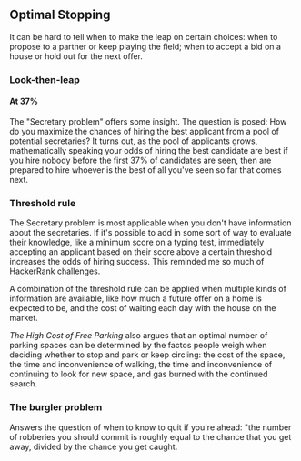## Optimal Stopping 

It can be hard to tell when to make the leap on certain choices: when to propose to a partner or keep playing the field; when to accept a bid on a house or hold out for the next offer. 

### Look-then-leap
#### At 37% 
The "Secretary problem" offers some insight. The question is posed: How do you maximize the chances of hiring the best applicant from a pool of potential secretaries? It turns out, as the pool of applicants grows, mathematically speaking your odds of hiring the best candidate are best if you hire nobody before the first 37% of candidates are seen, then are prepared to hire whoever is the best of all you've seen so far that comes next. 

### Threshold rule 
The Secretary problem is most applicable when you don't have information about the secretaries. If it's possible to add in some sort of way to evaluate their knowledge, like a minimum score on a typing test, immediately accepting an applicant based on their score above a certain threshold increases the odds of hiring success. This reminded me so much of HackerRank challenges. 

A combination of the threshold rule can be applied when multiple kinds of information are available, like how much a future offer on a home is expected to be, and the cost of waiting each day with the house on the market. 

_The High Cost of Free Parking_ also argues that an optimal number of parking spaces can be determined by the factos people weigh when deciding whether to stop and park or keep circling: the cost of the space, the time and inconvenience of walking, the time and inconvenience of continuing to look for new space, and gas burned with the continued search. 

### The burgler problem 
Answers the question of when to know to quit if you're ahead: "the number of robberies you should commit is roughly equal to the chance that you get away, divided by the chance you get caught. 